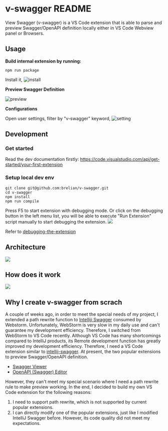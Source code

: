 # v-swagger README

View Swagger (v-swagger) is a VS Code extension that is able to parse and preview Swagger/OpenAPI definition locally either in VS Code Webview panel or Browsers.

## Usage

**Build internal extension by running:**

```shell
npm run package
```

Install it,
![install](https://0x400.com/images/v-swagger/install-from-file.png)

**Preview Swagger Definition**

![preview](https://0x400.com/images/v-swagger/preview-button.png)

**Configurations**

Open user settings, filter by "v-swagger" keyword,
![setting](https://0x400.com/images/v-swagger/extension-config.png)

## Development

### Get started

Read the dev documentation firstly: https://code.visualstudio.com/api/get-started/your-first-extension

### Setup local dev env

```shell
git clone git@github.com:brelian/v-swagger.git
cd v-swagger
npm install
npm run compile
```

Press F5 to start extension with debugging mode. Or click on the debugging button in the left menu list, you will be able to execute "Run Extension" script manually to start debugging the extension.
![](https://0x400.com/images/v-swagger/start-debugging.jpg)

Refer to [debugging-the-extension](https://code.visualstudio.com/api/get-started/your-first-extension#debugging-the-extension)

## Architecture

![](https://0x400.com/images/v-swagger/v-swagger-architecture.png)

## How does it work

![](https://www.plantuml.com/plantuml/proxy?cache=no&src=https://raw.githubusercontent.com/LangInteger/learning/master/draw/swagger/client_and_server_interact.puml)

## Why I create v-swagger from scrach

A couple of weeks ago, in order to meet the special needs of my project, I extended a path rewrite function to [Intelliji Swagger](https://github.com/zalando/intellij-swagger) consumed by Webstorm.
Unfortunately, WebStorm is very slow in my daily use and can't guarantee my development efficiency. Therefore, I switched from WebStorm to VS Code recently. Although VS Code has many shortcomings compared to IntelliJ products, its Remote development function has greatly improved my development efficiency. Therefore, I need a VS Code extension similar to [intellij-swagger](https://github.com/zalando/intellij-swagger). At present, the two popular extensions to preview Swagger/OpenAPI definition.

-   [Swagger Viewer](https://marketplace.visualstudio.com/items?itemName=Arjun.swagger-viewer)
-   [OpenAPI (Swagger) Editor](https://marketplace.visualstudio.com/items?itemName=42Crunch.vscode-openapi)

However, they can't meet my special scenario where I need a path rewrite rule to make preview working. In the end, I decided to build my own VS Code extension for the following reasons:

1. I need to support path rewrite, which is not supported by current popular extensions.
2. I can directly modify one of the popular extensions, just like I modified IntelliJ Swagger before. However, its code quality did not meet my expectations.
